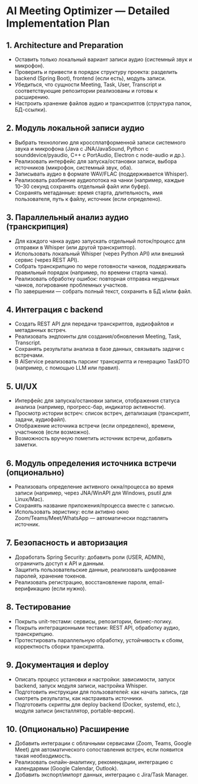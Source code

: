 # AI Meeting Optimizer — Detailed Implementation Plan

## 1. Architecture and Preparation

- Оставить только локальный вариант записи аудио (системный звук и микрофон).
- Проверить и привести в порядок структуру проекта: разделить backend (Spring Boot), frontend (если есть), модуль записи.
- Убедиться, что сущности Meeting, Task, User, Transcript и соответствующие репозитории реализованы и готовы к расширению.
- Настроить хранение файлов аудио и транскриптов (структура папок, БД-ссылки).

## 2. Модуль локальной записи аудио

- Выбрать технологию для кроссплатформенной записи системного звука и микрофона (Java с JNA/JavaSound, Python с sounddevice/pyaudio, C++ с PortAudio, Electron с node-audio и др.).
- Реализовать интерфейс для запуска/остановки записи, выбора источников (микрофон, системный звук, оба).
- Записывать аудио в формате WAV/FLAC (поддерживается Whisper).
- Реализовать разбиение аудиопотока на чанки (например, каждые 10–30 секунд сохранять отдельный файл или буфер).
- Сохранять метаданные: время старта, длительность, имя пользователя, путь к файлу, источник (если определено).

## 3. Параллельный анализ аудио (транскрипция)

- Для каждого чанка аудио запускать отдельный поток/процесс для отправки в Whisper (или другой транскриптор).
- Использовать локальный Whisper (через Python API) или внешний сервис (через REST API).
- Собрать транскрипцию по мере готовности чанков, поддерживать правильный порядок (например, по времени старта чанка).
- Реализовать обработку ошибок: повторная отправка неудачных чанков, логирование проблемных участков.
- По завершении — собрать полный текст, сохранить в БД и/или файл.

## 4. Интеграция с backend

- Создать REST API для передачи транскриптов, аудиофайлов и метаданных встреч.
- Реализовать эндпоинты для создания/обновления Meeting, Task, Transcript.
- Сохранять результаты анализа в базе данных, связывать задачи с встречами.
- В AIService реализовать парсинг транскрипта и генерацию TaskDTO (например, с помощью LLM или правил).

## 5. UI/UX

- Интерфейс для запуска/остановки записи, отображения статуса анализа (например, прогресс-бар, индикатор активности).
- Просмотр истории встреч: список встреч, детализация (транскрипт, задачи, аудиофайл).
- Отображение источника встречи (если определено), времени, участников (если возможно).
- Возможность вручную пометить источник встречи, добавить заметки.

## 6. Модуль определения источника встречи (опционально)

- Реализовать определение активного окна/процесса во время записи (например, через JNA/WinAPI для Windows, psutil для Linux/Mac).
- Сохранять название приложения/процесса вместе с записью.
- Использовать эвристику: если активно окно Zoom/Teams/Meet/WhatsApp — автоматически подставлять источник.

## 7. Безопасность и авторизация

- Доработать Spring Security: добавить роли (USER, ADMIN), ограничить доступ к API и данным.
- Защитить пользовательские данные, реализовать шифрование паролей, хранение токенов.
- Реализовать регистрацию, восстановление пароля, email-верификацию (если нужно).

## 8. Тестирование

- Покрыть unit-тестами: сервисы, репозитории, бизнес-логику.
- Покрыть интеграционными тестами: REST API, обработку аудио, транскрипцию.
- Протестировать параллельную обработку, устойчивость к сбоям, корректность сборки транскрипта.

## 9. Документация и deploy

- Описать процесс установки и настройки: зависимости, запуск backend, запуск модуля записи, настройка Whisper.
- Подготовить инструкции для пользователей: как начать запись, где смотреть результаты, как настраивать источники.
- Подготовить скрипты для deploy backend (Docker, systemd, etc.), модуля записи (инсталлятор, portable-версия).

## 10. (Опционально) Расширение

- Добавить интеграции с облачными сервисами (Zoom, Teams, Google Meet) для автоматического сопоставления встреч, если появится такая необходимость.
- Реализовать онлайн-аналитику, рекомендации, интеграцию с календарями (Google Calendar, Outlook).
- Добавить экспорт/импорт данных, интеграцию с Jira/Task Manager.